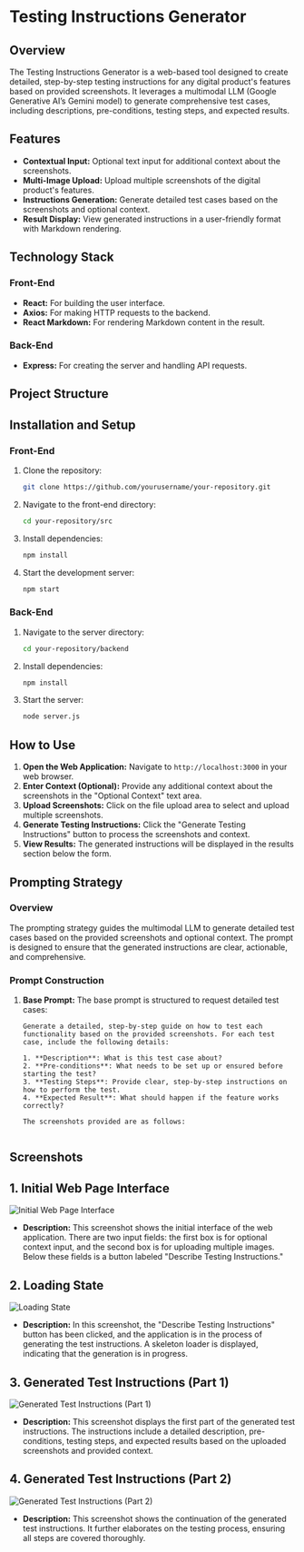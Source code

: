 # Testing Instructions Generator

## Overview
The Testing Instructions Generator is a web-based tool designed to create detailed, step-by-step testing instructions for any digital product's features based on provided screenshots. It leverages a multimodal LLM (Google Generative AI’s Gemini model) to generate comprehensive test cases, including descriptions, pre-conditions, testing steps, and expected results.

## Features
- **Contextual Input:** Optional text input for additional context about the screenshots.
- **Multi-Image Upload:** Upload multiple screenshots of the digital product's features.
- **Instructions Generation:** Generate detailed test cases based on the screenshots and optional context.
- **Result Display:** View generated instructions in a user-friendly format with Markdown rendering.

## Technology Stack

### Front-End
- **React:** For building the user interface.
- **Axios:** For making HTTP requests to the backend.
- **React Markdown:** For rendering Markdown content in the result.

### Back-End
- **Express:** For creating the server and handling API requests.
  

## Project Structure


## Installation and Setup

### Front-End
1. Clone the repository:
    ```bash
    git clone https://github.com/yourusername/your-repository.git
    ```
2. Navigate to the front-end directory:
    ```bash
    cd your-repository/src
    ```
3. Install dependencies:
    ```bash
    npm install
    ```
4. Start the development server:
    ```bash
    npm start
    ```

### Back-End
1. Navigate to the server directory:
    ```bash
    cd your-repository/backend
    ```
2. Install dependencies:
    ```bash
    npm install
    ```
3. Start the server:
    ```bash
    node server.js
    ```


## How to Use

1. **Open the Web Application:** Navigate to `http://localhost:3000` in your web browser.
2. **Enter Context (Optional):** Provide any additional context about the screenshots in the "Optional Context" text area.
3. **Upload Screenshots:** Click on the file upload area to select and upload multiple screenshots.
4. **Generate Testing Instructions:** Click the "Generate Testing Instructions" button to process the screenshots and context.
5. **View Results:** The generated instructions will be displayed in the results section below the form.


## Prompting Strategy

### Overview
The prompting strategy guides the multimodal LLM to generate detailed test cases based on the provided screenshots and optional context. The prompt is designed to ensure that the generated instructions are clear, actionable, and comprehensive.

### Prompt Construction

1. **Base Prompt:**
   The base prompt is structured to request detailed test cases:
   ```text
   Generate a detailed, step-by-step guide on how to test each functionality based on the provided screenshots. For each test case, include the following details:
   
   1. **Description**: What is this test case about?
   2. **Pre-conditions**: What needs to be set up or ensured before starting the test?
   3. **Testing Steps**: Provide clear, step-by-step instructions on how to perform the test.
   4. **Expected Result**: What should happen if the feature works correctly?
   
   The screenshots provided are as follows:


## Screenshots

## 1. Initial Web Page Interface
 ![Initial Web Page Interface](https://github.com/user-attachments/assets/178a4d76-6f80-45a3-961d-56efd99f108f)
- **Description:** This screenshot shows the initial interface of the web application. There are two input fields: the first box is for optional context input, and the second box is for uploading multiple images. Below these fields is a button labeled "Describe Testing Instructions."

## 2. Loading State
 ![Loading State](https://github.com/user-attachments/assets/1d0873d1-a890-4108-b756-fa82c3446526)
- **Description:** In this screenshot, the "Describe Testing Instructions" button has been clicked, and the application is in the process of generating the test instructions. A skeleton loader is displayed, indicating that the generation is in progress.

## 3. Generated Test Instructions (Part 1)
 ![Generated Test Instructions (Part 1)](https://github.com/user-attachments/assets/809397ee-0ec0-4869-9321-e747b201dddf)
- **Description:** This screenshot displays the first part of the generated test instructions. The instructions include a detailed description, pre-conditions, testing steps, and expected results based on the uploaded screenshots and provided context.

## 4. Generated Test Instructions (Part 2)
 ![Generated Test Instructions (Part 2)](https://github.com/user-attachments/assets/a7762ad4-f019-4239-a113-f6c462587ed7)
- **Description:** This screenshot shows the continuation of the generated test instructions. It further elaborates on the testing process, ensuring all steps are covered thoroughly.







